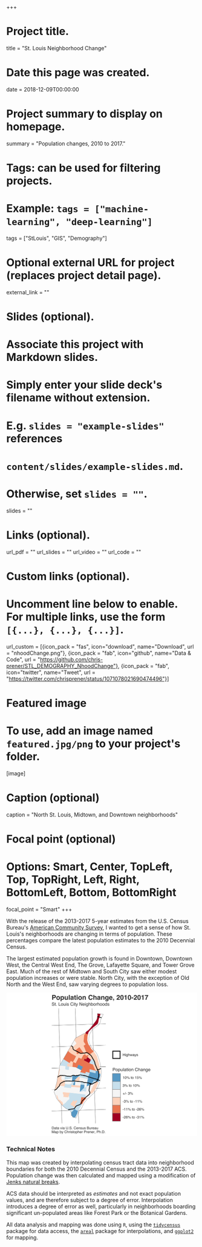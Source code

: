 +++
# Project title.
title = "St. Louis Neighborhood Change"

# Date this page was created.
date = 2018-12-09T00:00:00

# Project summary to display on homepage.
summary = "Population changes, 2010 to 2017."

# Tags: can be used for filtering projects.
# Example: `tags = ["machine-learning", "deep-learning"]`
tags = ["StLouis", "GIS", "Demography"]

# Optional external URL for project (replaces project detail page).
external_link = ""

# Slides (optional).
#   Associate this project with Markdown slides.
#   Simply enter your slide deck's filename without extension.
#   E.g. `slides = "example-slides"` references 
#   `content/slides/example-slides.md`.
#   Otherwise, set `slides = ""`.
slides = ""

# Links (optional).
url_pdf = ""
url_slides = ""
url_video = ""
url_code = ""

# Custom links (optional).
#   Uncomment line below to enable. For multiple links, use the form `[{...}, {...}, {...}]`.
url_custom = [{icon_pack = "fas", icon="download", name="Download", url = "nhoodChange.png"}, {icon_pack = "fab", icon="github", name="Data & Code", url = "https://github.com/chris-prener/STL_DEMOGRAPHY_NhoodChange"}, {icon_pack = "fab", icon="twitter", name="Tweet", url = "https://twitter.com/chrisprener/status/1071078021690474496"}]

# Featured image
# To use, add an image named `featured.jpg/png` to your project's folder. 
[image]
  # Caption (optional)
  caption = "North St. Louis, Midtown, and Downtown neighborhoods"
  
  # Focal point (optional)
  # Options: Smart, Center, TopLeft, Top, TopRight, Left, Right, BottomLeft, Bottom, BottomRight
  focal_point = "Smart"
+++

With the release of the 2013-2017 5-year estimates from the U.S. Census Bureau's [American Community Survey](https://www.census.gov/programs-surveys/acs/), I wanted to get a sense of how St. Louis's neighborhoods are changing in terms of population. These percentages compare the latest population estimates to the 2010 Decennial Census. 

The largest estimated population growth is found in Downtown, Downtown West, the Central West End, The Grove, Lafayette Square, and Tower Grove East. Much of the rest of Midtown and South City saw either modest population increases or were stable. North City, with the exception of Old North and the West End, saw varying degrees to population loss. 

[![](/project/stl-pop-change/nhoodChange.png)](/project/stl-pop-change/nhoodChange.png)

### Technical Notes
This map was created by interpolating census tract data into neighborhood boundaries for both the 2010 Decennial Census and the 2013-2017 ACS. Population change was then calculated and mapped using a modification of [Jenks natural breaks](https://en.wikipedia.org/wiki/Jenks_natural_breaks_optimization). 

ACS data should be interpreted as *estimates* and not exact population values, and are therefore subject to a degree of error. Interpolation introduces a degree of error as well, particularly in neighborhoods boarding significant un-populated areas like Forest Park or the Botanical Gardens.

All data analysis and mapping was done using `R`, using the [`tidycensus`](https://walkerke.github.io/tidycensus/) package for data access, the [`areal`](https://github.com/slu-openGIS/areal) package for interpolations, and [`ggplot2`](http://ggplot2.tidyverse.org) for mapping.

